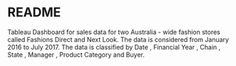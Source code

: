 # README
Tableau Dashboard  for sales data for two Australia - wide fashion stores called  Fashions Direct and Next Look. 
The data is considered from January 2016 to July 2017. 
The data is classified by Date , Financial Year , Chain , State , Manager , Product Category and Buyer.
